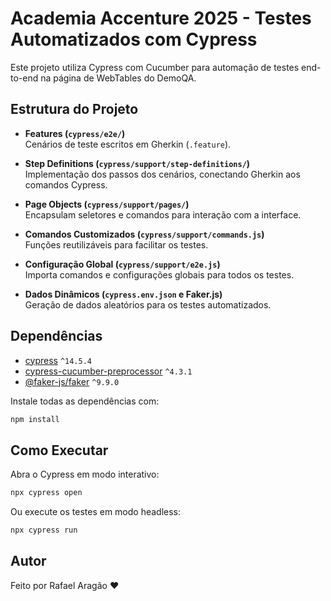 # Academia Accenture 2025 - Testes Automatizados com Cypress

Este projeto utiliza Cypress com Cucumber para automação de testes end-to-end na página de WebTables do DemoQA.

## Estrutura do Projeto

- **Features (`cypress/e2e/`)**  
  Cenários de teste escritos em Gherkin (`.feature`).

- **Step Definitions (`cypress/support/step-definitions/`)**  
  Implementação dos passos dos cenários, conectando Gherkin aos comandos Cypress.

- **Page Objects (`cypress/support/pages/`)**  
  Encapsulam seletores e comandos para interação com a interface.

- **Comandos Customizados (`cypress/support/commands.js`)**  
  Funções reutilizáveis para facilitar os testes.

- **Configuração Global (`cypress/support/e2e.js`)**  
  Importa comandos e configurações globais para todos os testes.

- **Dados Dinâmicos (`cypress.env.json` e Faker.js)**  
  Geração de dados aleatórios para os testes automatizados.

## Dependências

- [cypress](https://www.npmjs.com/package/cypress) `^14.5.4`
- [cypress-cucumber-preprocessor](https://www.npmjs.com/package/cypress-cucumber-preprocessor) `^4.3.1`
- [@faker-js/faker](https://www.npmjs.com/package/@faker-js/faker) `^9.9.0`

Instale todas as dependências com:

```sh
npm install
```

## Como Executar

Abra o Cypress em modo interativo:

```sh
npx cypress open
```

Ou execute os testes em modo headless:

```sh
npx cypress run
```

## Autor

<p aling="center"> Feito por  Rafael Aragão ❤️ </p>
